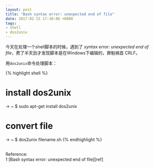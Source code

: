 ```yaml
---
layout: post
title: "Bash syntax error: unexpected end of file"
date: 2017-02-15 17:30:00 +0800
tags:
- shell
- dos2unix
---
```


今天在处理一个shell脚本的时候，遇到了 *syntax error: unexpected end of file*，费了半天劲才发现脚本是在Windows下编辑的，罪魁祸首 <i class="fa fa-bolt" aria-hidden="true"></i> CRLF。

用`dos2unix`命令处理脚本：

{% highlight shell %}
# install dos2unix
→ ~ $ sudo apt-get install dos2unix

# convert file
→ ~ $ dos2unix filename.sh
{% endhighlight %}

<br>
<span class="post-meta">
Reference:
</span>
<br>
<span class="post-meta">
1 [Bash syntax error: unexpected end of file][ref]
</span>

[ref]: http://stackoverflow.com/questions/6366530/bash-syntax-error-unexpected-end-of-file
